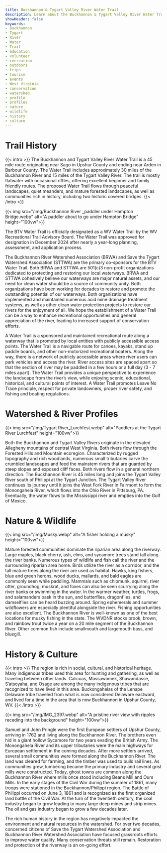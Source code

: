```yaml
---
title: Buckhannon & Tygart Valley River Water Trail
description: Learn about the Buckhannon & Tygart Valley River Water Trail.
showHeader: false
keywords:
- Buckhannon
- Tygart
- River
- Water
- Trail
- education
- volunteer
- recreation
- outdoors
- trips
- tourism
- events
- West Virginia
- conservation
- watershed
- profile
- profiles
- nature
- wildlife
- history
- culture
---
```


# Trail History

{{< intro >}}
The Buckhannon and Tygart Valley River Water Trail is a 45 mile route originating near Sago in Upshur County and ending near Arden in Barbour County. The Water Trail includes approximately 30 miles of the Buckhannon River and 15 miles of the Tygart Valley River. The trail is mostly flatwater with occasional riffles, offering excellent beginner and family friendly routes. The proposed Water Trail flows through peaceful landscapes, quiet meanders, and mature forested landscapes, as well as communities rich in history, including two historic covered bridges. 
{{< /intro >}}

{{< img src="/img/Buckhannon River _paddler under Hampton Bridge.webp" alt="A paddler about to go under Hampton Bridge" height="100vw">}}

The BTV Water Trail is officially designated as a WV Water Trail by the WV Recreational Trail Advisory Board. The Water Trail was approved for designation in December 2024 after nearly a year-long planning, assessment, and application process. 

The Buckhannon River Watershed Association (BRWA) and Save the Tygart Watershed
Association (STTWA) are the primary co-sponsors for the BTV Water Trail. Both BRWA and STTWA are 501(c)3 non-profit organizations dedicated to protecting and restoring our local waterways. BRWA and STTWA cohesively believe our waterways are major natural assets, and our need for clean water should be a source of community unity. Both organizations have been working for decades to restore and promote the outstanding potential of our waterways. Both organizations have implemented and maintained numerous acid mine drainage treatment systems, as well as other clean water protection projects to restore our rivers for the enjoyment of all. We hope the establishment of a Water Trail can be a way to enhance recreational opportunities and general appreciation of the river, leading to increased support of conservation efforts.  

A Water Trail is a sponsored and maintained recreational route along a waterway that is promoted by local entities with publicly accessible access points. The Water Trail is a navigable route for canoes, kayaks, stand up paddle boards, and other non-motorized recreational boaters. Along the way, there is a network of publicly accessible areas where river users can park vehicles and access the river. River access sites are spaced apart so that the section of river may be paddled in a few hours or a full day (3 - 7 miles apart). The Water Trail provides a unique perspective to experience the landscape from the river’s view, while enjoying scenic, educational, historical, and cultural points of interest. A Water Trail promotes Leave No Trace principle, respect for private landowners, proper river safety, and fishing and boating regulations. 

# Watershed & River Profiles

{{< img src="/img/Tygart River_Lurchfest.webp" alt="Paddlers at the Tygart River Lurchfest" height="100vw">}}

Both the Buckhannon and Tygart Valley Rivers originate in the elevated Allegheny mountains of central West Virginia. Both rivers flow through the Forested Hills and Mountain ecoregion. Characterized by rugged topography and rich woodlands, numerous small tributaries carve the crumbled landscapes and feed the mainstem rivers that are guarded by steep slopes and exposed cliff faces. Both rivers flow in a general northern direction. The Buckhannon River is 45 miles long and joins the Tygart Valley River south of Philippi at the Tygart Junction. The Tygart Valley River continues its journey until it joins the West Fork River in Fairmont to form the Monongahela River, which flows into the Ohio River in Pittsburg, PA. Eventually, the water flows to the Mississippi river and empties into the Gulf of Mexico. 

# Nature & Wildlife

{{< img src="/img/Musky.webp" alt="A fisher holding a musky" height="100vw">}}

Mature forested communities dominate the riparian area along the riverway. Large maples, black cherry, ash, elms, and sycamore trees stand tall along the river banks. Numerous types of wildlife and fish call the river and the surrounding riparian area home. Birds utilize the river as a corridor, and the tall mature trees along the river are used as habitat. Hawks, king fishers, blue and green herons, wood ducks, mallards, and bald eagles are commonly seen while paddling. Mammals such as chipmunk, squirrel, river otter, groundhog, muskrat, and foxes can also be seen scurrying along the river banks or swimming in the water. In the warmer weather, turtles, frogs, and salamanders bask in the sun, and butterflies, dragonflies, and damselflies can be heard buzzing around. Spring ephemerals and summer wildflowers are especially plentiful alongside the river. Fishing opportunities are also excellent. The Buckhannon River is well-known as one of the best locations for musky fishing in the state. The WVDNR stocks brook, brown, and rainbow trout twice a year on a 20 mile segment of the Buckhannon River. Other common fish include smallmouth and largemouth bass, and bluegill. 

# History & Culture

{{< intro >}}
The region is rich in social, cultural, and historical heritage. Many indigenous tribes used this area for hunting and gathering, as well as traveling between other lands. Calicuas, Massawomek, Shawandasse, S’atsoyaha, and Osage are among the many indigenous tribes that are recognized to have lived in this area. Buckongahelas of the Lenape Delaware tribe traveled from what is now considered Delaware eastward, and lived for a time in the area that is now Buckhannon in Upshur County, WV.
{{< /intro >}}

{{< img src="/img/IMG_2397.webp" alt="A pristine river view with ripples receding into the background" height="100vw">}}

Samuel and John Pringle were the first European settlers of Upshur County, arriving in 1762 and living along the Buckhannon River. The brothers even hid in a giant hollow Sycamore for two years evading the British Army. The Monongahela River and its upper tributaries were the main highways for European settlement in the coming decades. After more settlers arrived, several small communities were formed along the Buckhannon River. The land was cleared for farming, and the timber was used to build rail lines. As communities grew, lumbering became the primary industry and several grist mills were constructed. Today, ghost towns are common along the Buckhannon River where mills once stood including Beans Mill and Ours Mills. In the early stages of the Civil War during the summer of 1861, many troops were stationed in the Buckhannon/Philippi region. The Battle of Philippi occurred on June 3, 1861 and is recognized as the first organized land battle of the Civil War. At the turn of the twentieth century, the coal industry began to grow leading to many large deep mines and strip mines. The oil and gas industry began to grow a few decades later. 

The rich human history in the region has negatively impacted the environment and natural resources in the watershed. For over two decades, concerned citizens of Save the Tygart Watershed Association and Buckhannon River Watershed Association have focused grassroots efforts to improve water quality. Many conservation threats still remain. Restoration and protection of the riverway is an on-going effort.
